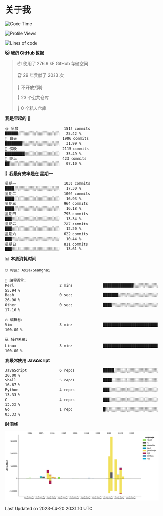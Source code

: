 # 关于我

<!--START_SECTION:waka-->
![Code Time](http://img.shields.io/badge/Code%20Time-743%20hrs%2036%20mins-blue)

![Profile Views](http://img.shields.io/badge/%E4%B8%AA%E4%BA%BA%E8%B5%84%E6%96%99%E8%A7%82%E7%9C%8B%E6%AC%A1%E6%95%B0-0-blue)

![Lines of code](https://img.shields.io/badge/%E4%BB%8E%E3%80%8CHello%20World%E3%80%8D%E8%B5%B7%E6%88%91%E5%B7%B2%E7%BB%8F%E5%86%99%E4%BA%86-953.0%20thousand%20%E8%A1%8C%E4%BB%A3%E7%A0%81-blue)

**🐱 我的 GitHub 数据** 

> 📦  使用了 276.9 kB GitHub 存储空间 
 > 
> 🏆 29 年贡献了 2023 次
 > 
> 🚫 不开放招聘
 > 
> 📜 23 个公共仓库 
 > 
> 🔑 0 个私人仓库 
 > 
**我是早起的 🐤** 

```text
🌞 早晨                     1515 commits        ██████░░░░░░░░░░░░░░░░░░░   25.42 % 
🌆 白天                     1906 commits        ████████░░░░░░░░░░░░░░░░░   31.99 % 
🌃 傍晚                     2115 commits        █████████░░░░░░░░░░░░░░░░   35.49 % 
🌙 晚上                     423 commits         ██░░░░░░░░░░░░░░░░░░░░░░░   07.10 % 
```
📅 **我最有效率是在 星期一** 

```text
星期一                      1031 commits        ████░░░░░░░░░░░░░░░░░░░░░   17.30 % 
星期二                      1009 commits        ████░░░░░░░░░░░░░░░░░░░░░   16.93 % 
星期三                      964 commits         ████░░░░░░░░░░░░░░░░░░░░░   16.18 % 
星期四                      795 commits         ███░░░░░░░░░░░░░░░░░░░░░░   13.34 % 
星期五                      727 commits         ███░░░░░░░░░░░░░░░░░░░░░░   12.20 % 
星期六                      622 commits         ███░░░░░░░░░░░░░░░░░░░░░░   10.44 % 
星期日                      811 commits         ███░░░░░░░░░░░░░░░░░░░░░░   13.61 % 
```


📊 **本周消耗时间** 

```text
🕑︎ 时区: Asia/Shanghai

💬 编程语言: 
Perl                     2 mins              ██████████████░░░░░░░░░░░   55.94 % 
Bash                     0 secs              ███████░░░░░░░░░░░░░░░░░░   26.90 % 
Other                    0 secs              ████░░░░░░░░░░░░░░░░░░░░░   17.16 % 

🔥 编辑器: 
Vim                      3 mins              █████████████████████████   100.00 % 

💻 操作系统: 
Linux                    3 mins              █████████████████████████   100.00 % 
```

**我最常使用 JavaScript** 

```text
JavaScript               6 repos             █████░░░░░░░░░░░░░░░░░░░░   20.00 % 
Shell                    5 repos             ████░░░░░░░░░░░░░░░░░░░░░   16.67 % 
Python                   4 repos             ███░░░░░░░░░░░░░░░░░░░░░░   13.33 % 
C                        4 repos             ███░░░░░░░░░░░░░░░░░░░░░░   13.33 % 
Go                       1 repo              █░░░░░░░░░░░░░░░░░░░░░░░░   03.33 % 
```



**时间线**

![Lines of Code chart](https://raw.githubusercontent.com/Arondight/Arondight/master/assets/bar_graph.png)


 Last Updated on 2023-04-20 20:31:10 UTC
<!--END_SECTION:waka-->
